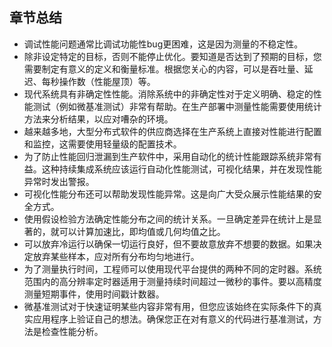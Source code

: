 ## 章节总结 

* 调试性能问题通常比调试功能性bug更困难，这是因为测量的不稳定性。
* 除非设定特定的目标，否则不能停止优化。要知道是否达到了预期的目标，您需要制定有意义的定义和衡量标准。根据您关心的内容，可以是吞吐量、延迟、每秒操作数（性能屋顶）等。
* 现代系统具有非确定性性能。消除系统中的非确定性对于定义明确、稳定的性能测试（例如微基准测试）非常有帮助。在生产部署中测量性能需要使用统计方法来分析结果，以应对嘈杂的环境。
* 越来越多地，大型分布式软件的供应商选择在生产系统上直接对性能进行配置和监控，这需要使用轻量级的配置技术。
* 为了防止性能回归泄漏到生产软件中，采用自动化的统计性能跟踪系统非常有益。这种持续集成系统应该运行自动化性能测试，可视化结果，并在发现性能异常时发出警报。
* 可视化性能分布还可以帮助发现性能异常。这是向广大受众展示性能结果的安全方式。
* 使用假设检验方法确定性能分布之间的统计关系。一旦确定差异在统计上是显著的，就可以计算加速比，即均值或几何均值之比。
* 可以放弃冷运行以确保一切运行良好，但不要故意放弃不想要的数据。如果决定放弃某些样本，应对所有分布均匀地进行。
* 为了测量执行时间，工程师可以使用现代平台提供的两种不同的定时器。系统范围内的高分辨率定时器适用于测量持续时间超过一微秒的事件。要以高精度测量短期事件，使用时间戳计数器。
* 微基准测试对于快速证明某些内容非常有用，但您应该始终在实际条件下的真实应用程序上验证自己的想法。确保您正在对有意义的代码进行基准测试，方法是检查性能分析。





